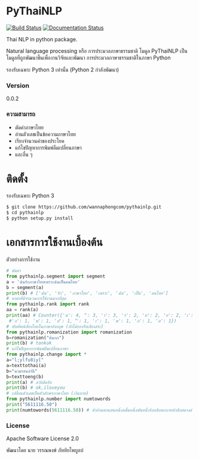 # PyThaiNLP
[![Build Status](https://travis-ci.org/wannaphongcom/pythainlp.svg?branch=master)](https://travis-ci.org/wannaphongcom/pythainlp)
[![Documentation Status](https://readthedocs.org/projects/pythainlp/badge/?version=latest)](http://pythainlp.readthedocs.io/en/latest/?badge=latest)

Thai NLP in python package. 

Natural language processing หรือ การประมวลภาษาธรรมชาติ  โมดูล PyThaiNLP เป็นโมดูลที่ถูกพัฒนาขึ้นเพื่องานวิจัยและพัฒนา การประมวลภาษาธรรมชาติในภาษา Python

รองรับเฉพาะ Python 3 เท่านั้น (Python 2 กำลังพัฒนา)

### Version
0.0.2

### ความสามารถ
  - ตัดคำภาษาไทย
  - อ่านตัวเลขเป็นข้อความภาษาไทย
  - เรียงจำนวนคำของประโยค
  - แก้ไขปัญหาการพิมพ์ลืมเปลี่ยนภาษา
  - และอื่น ๆ 

# ติดตั้ง

รองรับเฉพาะ Python 3

```sh
$ git clone https://github.com/wannaphongcom/pythainlp.git
$ cd pythainlp
$ python setup.py install
```

# เอกสารการใช้งานเบื้องต้น

ตัวอย่างการใช้งาน
```python
# ตัดคำ
from pythainlp.segment import segment
a = 'ฉันรักภาษาไทยเพราะฉันเป็นคนไทย'
b = segment(a)
print(b) # ['ฉัน', 'รัก', 'ภาษาไทย', 'เพราะ', 'ฉัน', 'เป็น', 'คนไทย']
# หาคำที่มีจำนวนการใช้งานมากที่สุด
from pythainlp.rank import rank
aa = rank(a)
print(aa) # Counter({'น': 4, 'ั': 3, 'า': 3, 'ร': 2, 'ท': 2, 'ย': 2, 'เ': 2, 'ฉ': 2, 'ไ': 2,
 #'ก': 1, 'พ': 1, 'ป': 1, '็': 1, 'ะ': 1, 'ษ': 1, 'ภ': 1, 'ค': 1})
# ทับศัพท์เสียงไทยในภาษาอังกฤษ (ยังไม่รองรับเสียงสระ)
from pythainlp.romanization import romanization
b=romanization("ต้นกก")
print(b) # tonkok
# แก้ไขปัญหาการพิมพ์ลืมเปลี่ยนภาษา
from pythainlp.change import *
a="l;ylfu8iy["
a=texttothai(a)
b="นามรสนอำันี"
b=texttoeng(b)
print(a) # สวัสดีครับ
print(b) # ok,iloveyou
# เปลี่ยนตัวเลขเป็นตัวอักษรภาษาไทย (เงินบาท)
from pythainlp.number import numtowords
print("5611116.50")
print(numtowords(5611116.50)) # ห้าล้านหกแสนหนึ่งหมื่นหนึ่งพันหนึ่งร้อยสิบหกบาทห้าสิบสตางค์
```

### License

Apache Software License 2.0

พัฒนาโดย นาย วรรณพงษ์  ภัททิยไพบูลบ์